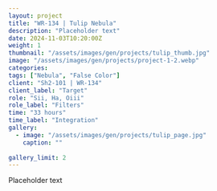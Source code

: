 ```yaml
---
layout: project
title: "WR-134 | Tulip Nebula"
description: "Placeholder text"
date: 2024-11-03T10:20:00Z
weight: 1
thumbnail: "/assets/images/gen/projects/tulip_thumb.jpg"
image: "/assets/images/gen/projects/project-1-2.webp"
categories: 
tags: ["Nebula", "False Color"]
client: "Sh2-101 | WR-134"
client_label: "Target"
role: "Sii, Ha, Oiii"
role_label: "Filters"
time: "33 hours"
time_label: "Integration"
gallery:
  - image: "/assets/images/gen/projects/tulip_page.jpg"
    caption: ""
  
gallery_limit: 2
---
```


Placeholder text